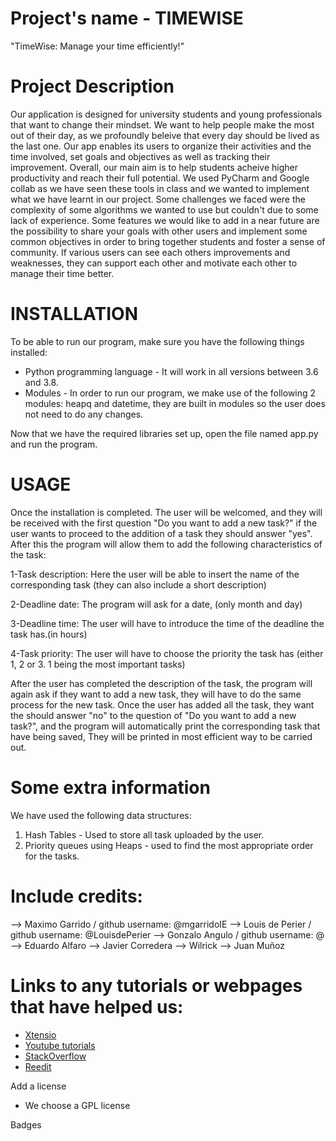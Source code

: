 


# Project's name - TIMEWISE
"TimeWise: Manage your time efficiently!"

# Project Description
Our application is designed for university students and young professionals that want to change their mindset. We want to help people make the most out of their day, as we profoundly beleive that every day should be lived as the last one. Our app enables its users to organize their activities and the time involved, set goals and objectives as well as tracking their improvement. Overall, our main aim is to help students acheive higher productivity and reach their full potential. We used PyCharm and Google collab as we have seen these tools in class and we wanted to implement what we have learnt in our project. Some challenges we faced were the complexity of some algorithms we wanted to use but couldn't due to some lack of experience. Some features we would like to add in a near future are the possibility to share your goals with other users and implement some common objectives in order to bring together students and foster a sense of community. If various users can see each others improvements and weaknesses, they can support each other and motivate each other to manage their time better.  

  
# INSTALLATION
To be able to run our program, make sure you have the following things installed:

  - Python programming language - It will work in all versions between 3.6 and 3.8. 
  - Modules - In order to run our program, we make use of the following 2 modules: heapq and datetime, they are built in modules so the user does not need to do any changes.  
  
  Now that we have the required libraries set up, open the file named app.py and run the program. 

# USAGE 
Once the installation is completed. The user will be welcomed, and they will be received with the first question "Do you want to add a new task?" if the user wants to proceed to the addition of a task they should answer "yes". After this the program will allow them to add the following characteristics of the task:

1-Task description: Here the user will be able to insert the name of the corresponding task (they can also include a short description)

2-Deadline date: The program will ask for a date, (only month and day)

3-Deadline time: The user will have to introduce the time of the deadline the task has.(in hours)

4-Task priority: The user will have to choose the priority the task has (either 1, 2 or 3. 1 being the most important tasks)

After the user has completed the description of the task, the program will again ask if they want to add a new task, they will have to do the same process for the new task. Once the user has added all the task, they want the should answer "no" to the question of "Do you want to add a new task?", and the program will automatically print the corresponding task that have being saved, They will be printed in most efficient way to be carried out.  

# Some extra information
We have used the following data structures:

  1. Hash Tables - Used to store all task uploaded by the user. 
  2. Priority queues using Heaps - used to find the most appropriate order for the tasks.  

# Include credits:

--> Maximo Garrido /  github username: @mgarridoIE
--> Louis de Perier / github username: @LouisdePerier
--> Gonzalo Angulo /  github username: @
--> Eduardo Alfaro
--> Javier Corredera
--> Wilrick
--> Juan Muñoz

# Links to any tutorials or webpages that have helped us:
- [Xtensio](https://xtensio.com/)
- [Youtube tutorials](https://www.youtube.com/)
- [StackOverflow](https://stackoverflow.com/)
- [Reedit](https://www.reddit.com/)

Add a license
- We choose a GPL license

Badges
